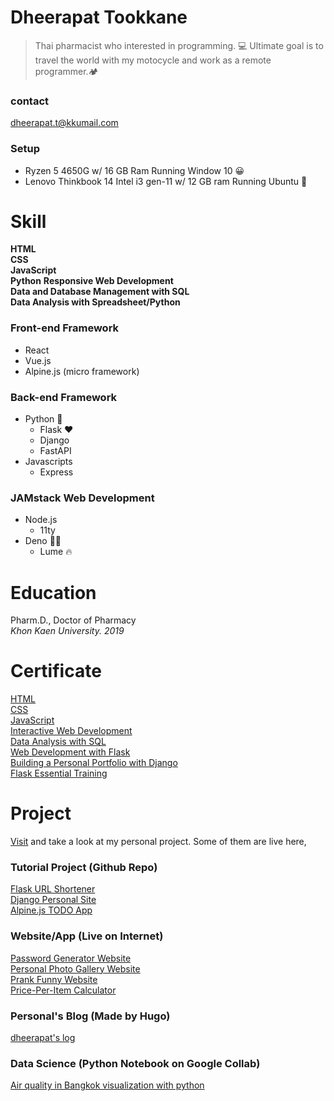 # Dheerapat Tookkane

> Thai pharmacist who interested in programming. 💻 
> Ultimate goal is to travel the world with my motocycle and work as a remote programmer.🏕

### contact

dheerapat.t@kkumail.com

### Setup
* Ryzen 5 4650G w/ 16 GB Ram Running Window 10 😀
* Lenovo Thinkbook 14 Intel i3 gen-11 w/ 12 GB ram Running Ubuntu 🐧

# Skill

**HTML**  
**CSS**  
**JavaScript**  
**Python**
**Responsive Web Development**  
**Data and Database Management with SQL**  
**Data Analysis with Spreadsheet/Python**

### Front-end Framework

* React
* Vue.js
* Alpine.js (micro framework)

### Back-end Framework

* Python 🐍
  * Flask ♥
  * Django
  * FastAPI
* Javascripts
  * Express

### JAMstack Web Development

* Node.js
  * 11ty
* Deno 🐱‍🐉
  * Lume 🔥

# Education

Pharm.D., Doctor of Pharmacy  
*Khon Kaen University. 2019*

# Certificate

[HTML](https://www.linkedin.com/learning/certificates/e8b06b94e9ab7f30d18724b81c64af619c5392156ff79bc47a2a4970aaf90e64?trk=share_certificate)  
[CSS](https://www.linkedin.com/learning/certificates/73c959dd2a653508c662d10f77c708bc37476519627078fbf01a65d7cc0b4c7c?trk=share_certificate)  
[JavaScript](https://www.codecademy.com/profiles/fullStackPy/certificates/705dcb15de0da4dd9d9fc4f3274b430e)  
[Interactive Web Development](https://www.codecademy.com/profiles/fullStackPy/certificates/36ae898a1d1c8524815305b2d1d2ebab)  
[Data Analysis with SQL](https://www.codecademy.com/profiles/fullStackPy/certificates/5cafb2d937090210d7df3652)  
[Web Development with Flask](https://www.codecademy.com/profiles/fullStackPy/certificates/5ee3bf2c187929001393af70)  
[Building a Personal Portfolio with Django](https://www.linkedin.com/learning/certificates/e1e8dec564d6a7dc3e3834f51dd81a51abb5087b946ea29291f4b55401b73f85)  
[Flask Essential Training](https://www.linkedin.com/learning/certificates/53f80a9b3d5e75fa186dd39a796ac93f90bfdbddd968f795a21d12a54be6b2fb)  

# Project

[Visit](https://www.github.com/dheerapat) and take a look at my personal project. Some of them are live here,  
  
### Tutorial Project (Github Repo)

[Flask URL Shortener](https://github.com/dheerapat/flask-url-short)  
[Django Personal Site](https://github.com/dheerapat/django-personal-portfolio)  
[Alpine.js TODO App](https://github.com/dheerapat/alpine-todo)  
  
  
### Website/App (Live on Internet)

[Password Generator Website](https://vanilla-password-generator.netlify.app/)  
[Personal Photo Gallery Website](https://shutter-releaser.herokuapp.com/)  
[Prank Funny Website](https://are-you-stupid.netlify.app/)  
[Price-Per-Item Calculator](https://price-per-item.netlify.app/)

### Personal's Blog (Made by Hugo)

[dheerapat's log](https://dheerapat-log.vercel.app/)
  
### Data Science (Python Notebook on Google Collab)

[Air quality in Bangkok visualization with python](https://colab.research.google.com/drive/1VAX68CNfiXBPkW1HnZM0pu-NUs7IIkXO?usp=sharing)

